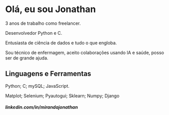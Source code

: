 # Olá, eu sou Jonathan

3 anos de trabalho como freelancer.

Desenvolvedor Python e C.

Entusiasta de ciência de dados e tudo o que engloba.

Sou técnico de enfermagem, aceito colaborações usando IA e saúde, posso ser de grande ajuda.

## Linguagens e Ferramentas

Python; C; mySQL; JavaScript.

Matplot; Selenium; Pyautogui; Sklearn; Numpy; Django

##### linkedin.com/in/mirandajonathan
